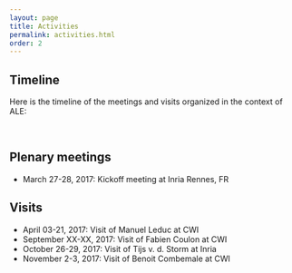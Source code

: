 ```yaml
---
layout: page
title: Activities
permalink: activities.html
order: 2
---
```


<link rel="stylesheet" href="{{ site.baseurl }}/css/all.css">
<link rel="stylesheet" type="text/css" href="https://cdnjs.cloudflare.com/ajax/libs/vis/4.20.1/vis.min.css" />
<script type="text/javascript" src="https://cdnjs.cloudflare.com/ajax/libs/vis/4.20.1/vis.min.js"></script>

## Timeline 

Here is the timeline of the meetings and visits organized in the context of ALE:

<div id="visualization"></div>

<script type="text/javascript">
  // DOM element where the Timeline will be attached
  var container = document.getElementById('visualization');

  // Create a DataSet (allows two way data-binding)
  var groups = new vis.DataSet([
    {id: 1, content: 'Meetings'},
    {id: 2, content: 'Visits'}
  ]);
  
  var items = new vis.DataSet([
    {content: 'Team creation /<br>Website', start: '2017-01-01', type: 'point', group: 1},
    {content: 'Kick-off meeting', start: '2017-03-27', end: '2017-03-28', type: 'point', group: 1},
    {content: 'Visit Manuel Leduc<br>@ CWI<br>(3 weeks)', start: '2017-04-03', type: 'point', group: 2},
    {content: 'Visit Fabien Coulon<br>@ CWI<br>(1 week)', start: '2017-09-04', type: 'point', group: 2},
	  {content: 'Visit Tijs van der Storm<br>@ Toulouse<br>(3 days)', start:'2017-09-27', type:'point', group: 2},
	  {content: 'Visit Benoit Combemale<br>&amp; Olivier Barais @ CWI<br>(2 days)', start:'2017-11-02', type: 'point', group: 2}
  ]);

  // Configuration for the Timeline
  var options = {start: '2017-01-01', end: '2017-12-31'};

  // Create a Timeline
  var timeline = new vis.Timeline(container, items, groups, options);
</script>
<br/>

## Plenary meetings

-	March 27-28, 2017: Kickoff meeting at Inria Rennes, FR

## Visits

-	April 03-21, 2017: Visit of Manuel Leduc at CWI
-	September XX-XX, 2017: Visit of Fabien Coulon at CWI
- October 26-29, 2017: Visit of Tijs v. d. Storm at Inria
- November 2-3, 2017: Visit of Benoit Combemale at CWI
